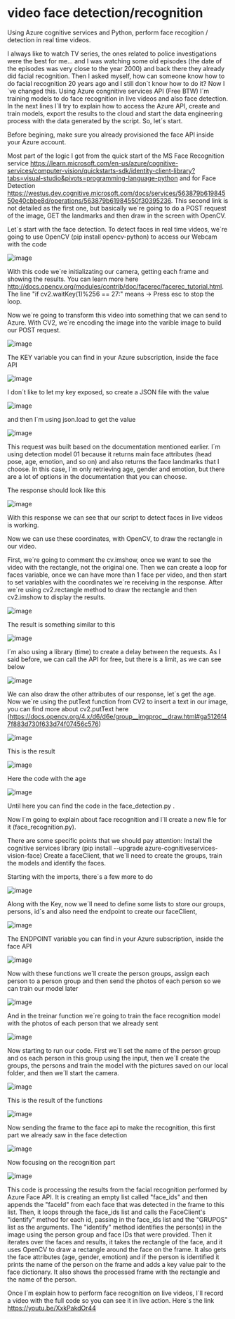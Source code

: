 # video face detection/recognition
Using Azure cognitive services and Python, perform face recogition / detection in real time videos.

  I always like to watch TV series, the ones related to police investigations were the best for me... and I was watching some old episodes (the date of the episodes was very close to the year 2000) and back there they already did facial recognition. Then I asked myself, how can someone know how to do facial recognition 20 years ago and I still don´t know how to do it? Now I´ve changed this. Using Azure congnitive services API (Free BTW) I´m training models to do face recognition in live videos and also face detection. In the next lines I´ll try to explain how to access the Azure API, create and train models, export the results to the cloud and start the data engineering process with the data generated by the script. So, let´s start.
  
  Before begining, make sure you already provisioned the face API inside your Azure account.

  Most part of the logic I got from the quick start of the MS Face Recognition service <https://learn.microsoft.com/en-us/azure/cognitive-services/computer-vision/quickstarts-sdk/identity-client-library?tabs=visual-studio&pivots=programming-language-python> and for Face Detection <https://westus.dev.cognitive.microsoft.com/docs/services/563879b61984550e40cbbe8d/operations/563879b61984550f30395236>. This second link is not detailed as the first one, but basically we´re going to do a POST request of the image, GET the landmarks and then draw in the screen with OpenCV.

  Let´s start with the face detection. To detect faces in real time videos, we´re going to use OpenCV (pip install opencv-python) to access our Webcam with the code

![image](https://user-images.githubusercontent.com/58055908/210120461-2d23e5bc-e5e5-421f-ab58-7ac785483d9f.png)

  With this code we´re initializating our camera, getting each frame and showing the results. You can learn more here <http://docs.opencv.org/modules/contrib/doc/facerec/facerec_tutorial.html>. The line "if cv2.waitKey(1)%256 == 27:" means -> Press esc to stop the loop.

  Now we´re going to transform this video into something that we can send to Azure. With CV2, we´re encoding the image into the varible image to build our POST request.

![image](https://user-images.githubusercontent.com/58055908/210120885-8058e9d7-6ef1-417b-8977-818ba16f86b5.png)

The KEY variable you can find in your Azure subscription, inside the face API

![image](https://user-images.githubusercontent.com/58055908/210178831-edfafa89-d46c-4953-81d8-5c83fb2e631e.png)

  I don´t like to let my key exposed, so create a JSON file with the value 
  
  ![image](https://user-images.githubusercontent.com/58055908/210180123-bb752be0-64b0-455e-82a2-8528e7fd0ad9.png)

  and then I´m using json.load to get the value
  
  ![image](https://user-images.githubusercontent.com/58055908/210180066-562dd97a-04b6-40d0-afbb-c02607e1206f.png)


  This request was built based on the documentation mentioned earlier. I´m using detection model 01 because it returns main face attributes (head pose, age, emotion, and so on) and also returns the face landmarks that I choose. In this case, I´m only retrieving age, gender and emotion, but there are a lot of options in the documentation that you can choose.
  
  The response should look like this 
  
  ![image](https://user-images.githubusercontent.com/58055908/210121144-79fed0e5-252c-4653-b635-884fd0fc1271.png)
  
  With this response we can see that our script to detect faces in live videos is working. 
  
  Now we can use these coordinates, with OpenCV, to draw the rectangle in our video.
  
  First, we´re going to comment the cv.imshow, once we want to see the video with the rectangle, not the original one. Then we can create a loop for faces variable, once we can have more than 1 face per video, and then start to set variables with the coordinates we´re receiving in the response. After we´re using cv2.rectangle method to draw the rectangle and then cv2.imshow to display the results. 
  
![image](https://user-images.githubusercontent.com/58055908/211223914-05528f1b-82b9-4e18-9e0c-cc21238e92d2.png)
  
The result is something similar to this

![image](https://user-images.githubusercontent.com/58055908/210179678-e1292eb7-5f37-46a1-888a-ff17caf45f35.png)

I´m also using a library (time) to create a delay between the requests. As I said before, we can call the API for free, but there is a limit, as we can see below

![image](https://user-images.githubusercontent.com/58055908/210179862-d440102d-26c4-45aa-b70e-912f914e1957.png)

We can also draw the other attributes of our response, let´s get the age. Now we´re using the putText function from CV2 to insert a text in our image, you can find more about cv2.putText here (https://docs.opencv.org/4.x/d6/d6e/group__imgproc__draw.html#ga5126f47f883d730f633d74f07456c576) 

![image](https://user-images.githubusercontent.com/58055908/211224132-5e2c807f-0102-4459-9fe9-3c177d8f26bb.png)


This is  the result

![image](https://user-images.githubusercontent.com/58055908/211224038-852038b3-8270-40a3-bd6a-4536a19d3606.png)

Here the code with the age

![image](https://user-images.githubusercontent.com/58055908/211224412-603b2b82-a907-4944-9e65-9422b9da40df.png)

Until here you can find the code in the face_detection.py .

Now I´m going to explain about face recognition and I´ll create a new file for it (face_recognition.py).

There are some specific points that we should pay attention:
  Install the cognitive services library (pip install --upgrade azure-cognitiveservices-vision-face)
  Create a faceClient, that we´ll need to create the groups, train the models and identify the faces.
  
 Starting with the imports, there´s a few more to do

![image](https://github.com/ricauduro/video_face_recognition/assets/58055908/5c0681ee-1662-4f37-9ea4-0f0473da6b77)


Along with the Key, now we´ll need to define some lists to store our groups, persons, id´s and also need the endpoint to create our faceClient, 

![image](https://github.com/ricauduro/video_face_recognition/assets/58055908/353e245a-443b-4f46-a9d0-a633f5e2708f)

The ENDPOINT variable you can find in your Azure subscription, inside the face API

![image](https://user-images.githubusercontent.com/58055908/211227232-50d802a6-fddf-46e0-9cc3-7dfbf98419a9.png)

Now with these functions we´ll create the person groups, assign each person to a person group and then send the photos of each person so we can train our model later

![image](https://github.com/ricauduro/video_face_recognition/assets/58055908/f1832469-5206-43a3-bcaa-f00045da9c52)


And in the treinar function we´re going to train the face recognition model with the photos of each person that we already sent

![image](https://user-images.githubusercontent.com/58055908/211229397-c5e6ded7-181e-4fdc-9a27-a99d5a1faf21.png)

Now starting to run our code. First we´ll set the name of the person group and os each person in this group using the input, then we´ll create the groups, the persons and train the model with the pictures saved on our local folder, and then we´ll start the camera.

![image](https://github.com/ricauduro/video_face_recognition/assets/58055908/f4701353-29c9-4e99-ba9c-4737fee2775d)

This is the result of the functions

![image](https://github.com/ricauduro/video_face_recognition/assets/58055908/b1f13ffa-28bb-4292-9a8a-870f362be91d)

Now sending the frame to the face api to make the recognition, this first part we already saw in the face detection

![image](https://github.com/ricauduro/video_face_recognition/assets/58055908/8bd98a5f-0691-4d5e-83b4-c354bfabfbc2)


Now focusing on the recognition part 

![image](https://github.com/ricauduro/video_face_recognition/assets/58055908/344ed43c-a841-4e87-a5d0-e88c11c90c80)

This code is processing the results from the facial recognition performed by Azure Face API. It is creating an empty list called "face_ids" and then appends the "faceId" from each face that was detected in the frame to this list.
Then, it loops through the face_ids list and calls the FaceClient's "identify" method for each id, passing in the face_ids list and the "GRUPOS" list as the arguments. The "identify" method identifies the person(s) in the image using the person group and face IDs that were provided.
Then it iterates over the faces and results, it takes the rectangle of the face, and it uses OpenCV to draw a rectangle around the face on the frame.
It also gets the face attributes (age, gender, emotion) and if the person is identified it prints the name of the person on the frame and adds a key value pair to the face dictionary.
It also shows the processed frame with the rectangle and the name of the person.

Once I´m explain how to perform face recognition on live videos, I´ll record a video with the full code so you can see it in live action. Here´s the link
https://youtu.be/XxkPakdOr44


